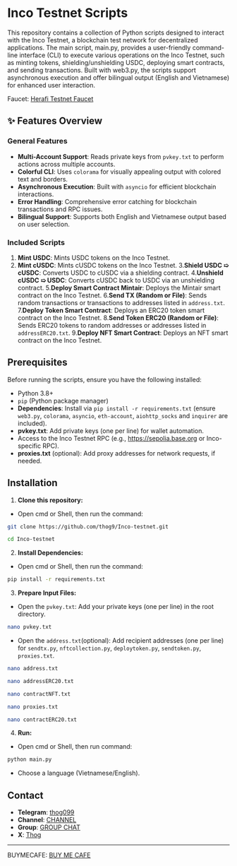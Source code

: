 # Inco Testnet Scripts

This repository contains a collection of Python scripts designed to interact with the Inco Testnet, a blockchain test network for decentralized applications. The main script, main.py, provides a user-friendly command-line interface (CLI) to execute various operations on the Inco Testnet, such as minting tokens, shielding/unshielding USDC, deploying smart contracts, and sending transactions. Built with web3.py, the scripts support asynchronous execution and offer bilingual output (English and Vietnamese) for enhanced user interaction.

Faucet: [Herafi Testnet Faucet](https://testnet.herafi.xyz/faucet)

## ✨ Features Overview

### General Features

- **Multi-Account Support**: Reads private keys from `pvkey.txt` to perform actions across multiple accounts.
- **Colorful CLI**: Uses `colorama` for visually appealing output with colored text and borders.
- **Asynchronous Execution**: Built with `asyncio` for efficient blockchain interactions.
- **Error Handling**: Comprehensive error catching for blockchain transactions and RPC issues.
- **Bilingual Support**: Supports both English and Vietnamese output based on user selection.

### Included Scripts

1. **Mint USDC**: Mints USDC tokens on the Inco Testnet.
2. **Mint cUSDC**: Mints cUSDC tokens on the Inco Testnet.
3.**Shield USDC ➯ cUSDC**: Converts USDC to cUSDC via a shielding contract.
4.**Unshield cUSDC ➯ USDC**: Converts cUSDC back to USDC via an unshielding contract.
5.**Deploy Smart Contract Mintair**: Deploys the Mintair smart contract on the Inco Testnet.
6.**Send TX (Random or File)**: Sends random transactions or transactions to addresses listed in `address.txt`.
7.**Deploy Token Smart Contract**: Deploys an ERC20 token smart contract on the Inco Testnet.
8.**Send Token ERC20 (Random or File)**: Sends ERC20 tokens to random addresses or addresses listed in `addressERC20.txt`.
9.**Deploy NFT Smart Contract**: Deploys an NFT smart contract on the Inco Testnet.

## Prerequisites

Before running the scripts, ensure you have the following installed:

- Python 3.8+
- `pip` (Python package manager)
- **Dependencies**: Install via `pip install -r requirements.txt` (ensure `web3.py`, `colorama`, `asyncio`, `eth-account`, `aiohttp_socks` and `inquirer` are included).
- **pvkey.txt**: Add private keys (one per line) for wallet automation.
- Access to the Inco Testnet RPC (e.g., https://sepolia.base.org or Inco-specific RPC).
- **proxies.txt** (optional): Add proxy addresses for network requests, if needed.

## Installation

1. **Clone this repository:**
- Open cmd or Shell, then run the command:
```sh
git clone https://github.com/thog9/Inco-testnet.git
```
```sh
cd Inco-testnet
```
2. **Install Dependencies:**
- Open cmd or Shell, then run the command:
```sh
pip install -r requirements.txt
```
3. **Prepare Input Files:**
- Open the `pvkey.txt`: Add your private keys (one per line) in the root directory.
```sh
nano pvkey.txt 
```
- Open the `address.txt`(optional): Add recipient addresses (one per line) for `sendtx.py`, `nftcollection.py`, `deploytoken.py`, `sendtoken.py`, `proxies.txt`.
```sh
nano address.txt 
```
```sh
nano addressERC20.txt
```
```sh
nano contractNFT.txt
```
```sh
nano proxies.txt
```
```sh
nano contractERC20.txt
```
4. **Run:**
- Open cmd or Shell, then run command:
```sh
python main.py
```
- Choose a language (Vietnamese/English).

## Contact

- **Telegram**: [thog099](https://t.me/thog099)
- **Channel**: [CHANNEL](https://t.me/thogairdrops)
- **Group**: [GROUP CHAT](https://t.me/thogchats)
- **X**: [Thog](https://x.com/thog099) 

----

BUYMECAFE: [BUY ME CAFE](https://buymecafe.vercel.app/)

